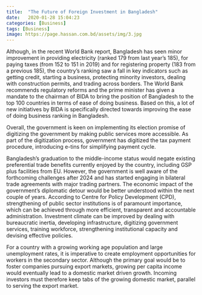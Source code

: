 ```yaml
---
title:  "The Future of Foreign Investment in Bangladesh"
date:   2020-01-28 15:04:23
categories: [Business]
tags: [Business]
image: https://page.hassan.com.bd/assets/img/3.jpg
---
```


Although, in the recent World Bank report,
Bangladesh has seen minor improvement in
providing electricity (ranked 179 from last year’s
185), for paying taxes (from 152 to 151 in 2019)
and for registering property (183 from a previous
185), the country’s ranking saw a fall in key
indicators such as getting credit, starting a
business, protecting minority investors, dealing
with construction permits, and trading across
borders. The World Bank recommends regulatory
reforms and the prime minister has given a
mandate to the chairman of BIDA to bring the
position of Bangladesh to the top 100 countries
in terms of ease of doing business. Based on this,
a lot of new initiatives by BIDA is specifically
directed towards improving the ease of doing
business ranking in Bangladesh. 

Overall, the government is keen on
implementing its election promise of digitizing
the government by making public services more
accessible. As part of the digitization process,
government has digitized the tax payment
procedure, introducing e-tins for simplifying
payment cycle. 

Bangladesh’s graduation to the middle-income
status would negate existing preferential trade
benefits currently enjoyed by the country,
including GSP plus facilities from EU. However,
the government is well aware of the forthcoming
challenges after 2024 and has started engaging
in bilateral trade agreements with major trading
partners. The economic impact of the
government’s diplomatic detour would be better 
understood within the next couple of years.
According to Centre for Policy Development
(CPD), strengthening of public sector institutions
is of paramount importance, which can be
achieved through more efficient, transparent and
accountable administration. Investment climate
can be improved by dealing with bureaucratic
inertia, developing infrastructure, digitizing 
government services, training workforce,
strengthening institutional capacity and devising
effective policies. 

For a country with a growing working age
population and large unemployment rates, it is
imperative to create employment opportunities
for workers in the secondary sector. Although
the primary goal would be to foster companies
pursuing export markets, growing per capita
income would eventually lead to a domestic
market driven growth. Incoming investors must
therefore keep tabs of the growing domestic
market, parallel to serving the export market. 

